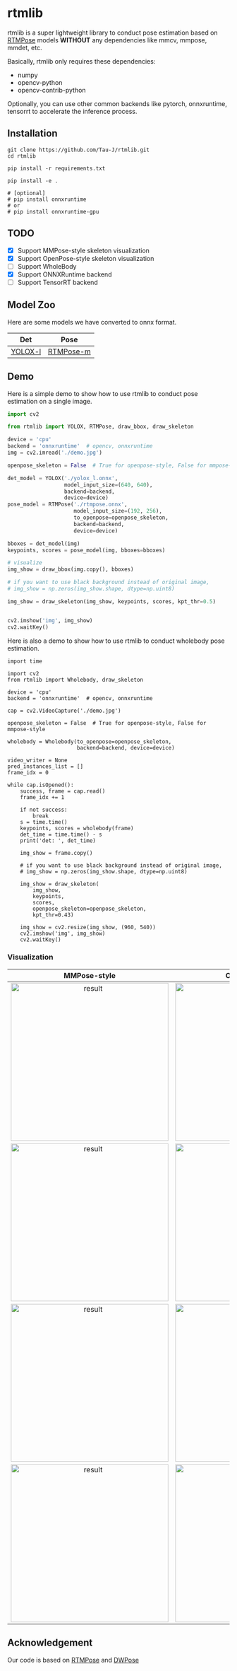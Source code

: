 # rtmlib

rtmlib is a super lightweight library to conduct pose estimation based on [RTMPose](https://github.com/open-mmlab/mmpose/tree/dev-1.x/projects/rtmpose) models **WITHOUT** any dependencies like mmcv, mmpose, mmdet, etc.

Basically, rtmlib only requires these dependencies:

- numpy
- opencv-python
- opencv-contrib-python

Optionally, you can use other common backends like pytorch, onnxruntime, tensorrt to accelerate the inference process.

## Installation

```shell
git clone https://github.com/Tau-J/rtmlib.git
cd rtmlib

pip install -r requirements.txt

pip install -e .

# [optional]
# pip install onnxruntime
# or
# pip install onnxruntime-gpu
```

## TODO

- [x] Support MMPose-style skeleton visualization
- [x] Support OpenPose-style skeleton visualization
- [ ] Support WholeBody
- [x] Support ONNXRuntime backend
- [ ] Support TensorRT backend

## Model Zoo

Here are some models we have converted to onnx format.

|                                              Det                                              |                                                    Pose                                                     |
| :-------------------------------------------------------------------------------------------: | :---------------------------------------------------------------------------------------------------------: |
| [YOLOX-l](https://drive.google.com/file/d/1w9pXC8tT0p9ndMN-CArp1__b2GbzewWI/view?usp=sharing) | [RTMPose-m](https://download.openmmlab.com/mmpose/v1/projects/rtmposev1/onnx_sdk/rtmpose-m_simcc-body7_pt-body7_420e-256x192-e48f03d0_20230504.zip) |

## Demo

Here is a simple demo to show how to use rtmlib to conduct pose estimation on a single image.

```python
import cv2

from rtmlib import YOLOX, RTMPose, draw_bbox, draw_skeleton

device = 'cpu'
backend = 'onnxruntime'  # opencv, onnxruntime
img = cv2.imread('./demo.jpg')

openpose_skeleton = False  # True for openpose-style, False for mmpose-style

det_model = YOLOX('./yolox_l.onnx',
                  model_input_size=(640, 640),
                  backend=backend,
                  device=device)
pose_model = RTMPose('./rtmpose.onnx',
                     model_input_size=(192, 256),
                     to_openpose=openpose_skeleton,
                     backend=backend,
                     device=device)

bboxes = det_model(img)
keypoints, scores = pose_model(img, bboxes=bboxes)

# visualize
img_show = draw_bbox(img.copy(), bboxes)

# if you want to use black background instead of original image,
# img_show = np.zeros(img_show.shape, dtype=np.uint8)

img_show = draw_skeleton(img_show, keypoints, scores, kpt_thr=0.5)


cv2.imshow('img', img_show)
cv2.waitKey()
```

Here is also a demo to show how to use rtmlib to conduct wholebody pose estimation.

```shell
import time

import cv2
from rtmlib import Wholebody, draw_skeleton

device = 'cpu'
backend = 'onnxruntime'  # opencv, onnxruntime

cap = cv2.VideoCapture('./demo.jpg')

openpose_skeleton = False  # True for openpose-style, False for mmpose-style

wholebody = Wholebody(to_openpose=openpose_skeleton,
                      backend=backend, device=device)

video_writer = None
pred_instances_list = []
frame_idx = 0

while cap.isOpened():
    success, frame = cap.read()
    frame_idx += 1

    if not success:
        break
    s = time.time()
    keypoints, scores = wholebody(frame)
    det_time = time.time() - s
    print('det: ', det_time)

    img_show = frame.copy()

    # if you want to use black background instead of original image,
    # img_show = np.zeros(img_show.shape, dtype=np.uint8)

    img_show = draw_skeleton(
        img_show,
        keypoints,
        scores,
        openpose_skeleton=openpose_skeleton,
        kpt_thr=0.43)

    img_show = cv2.resize(img_show, (960, 540))
    cv2.imshow('img', img_show)
    cv2.waitKey()

```

### Visualization

|                                            MMPose-style                                             |                                            OpenPose-style                                             |
| :-------------------------------------------------------------------------------------------------: | :---------------------------------------------------------------------------------------------------: |
| <img width="357" alt="result" src="https://github.com/Tau-J/rtmlib/assets/13503330/c9e6fbaa-00f0-4961-ac87-d881edca778b"> | <img width="357" alt="result" src="https://github.com/Tau-J/rtmlib/assets/13503330/9afc996a-59e6-4200-a655-59dae10b46c4"> |
| <img width="357" alt="result" src="https://github.com/Tau-J/rtmlib/assets/13503330/b12e5f60-fec0-42a1-b7b6-365e93894fb1"> | <img width="357" alt="result" src="https://github.com/Tau-J/rtmlib/assets/13503330/5acf7431-6ef0-44a8-ae52-9d8c8cb988c9"> |
| <img width="357" alt="result" src="https://github.com/Tau-J/rtmlib/assets/13503330/091b8ce3-32d5-463b-9f41-5c683afa7a11"> | <img width="357" alt="result" src="https://github.com/Tau-J/rtmlib/assets/13503330/410fd6d2-06a3-406e-b3fe-fdd903bb06d3"> |
| <img width="357" alt="result" src="https://github.com/Tau-J/rtmlib/assets/13503330/6fddfc14-7519-42eb-a7a4-98bf5441f324"> | <img width="357" alt="result" src="https://github.com/Tau-J/rtmlib/assets/13503330/8a4c7261-e0ed-4e29-91fe-4ae086ee656c"> |

## Acknowledgement

Our code is based on [RTMPose](https://github.com/open-mmlab/mmpose/tree/dev-1.x/projects/rtmpose) and [DWPose](https://github.com/IDEA-Research/DWPose/tree/opencv_onnx)
